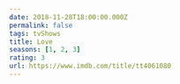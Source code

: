 ```yaml
---
date: 2018-11-28T18:00:00.000Z
permalink: false
tags: tvShows
title: Love
seasons: [1, 2, 3]
rating: 3
url: https://www.imdb.com/title/tt4061080
---
```

